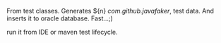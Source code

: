 From test classes.
Generates ${n} _com.github.javafaker_, test data. And inserts it to oracle database.
Fast...;)

run it from IDE or maven test lifecycle.

